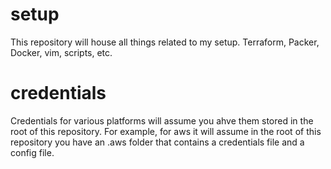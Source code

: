 # setup
This repository will house all things related to my setup.  Terraform, Packer, Docker, vim, scripts, etc.

# credentials

Credentials for various platforms will assume you ahve them stored in the root of this repository.  For example, for aws it will assume in the root of this repository you have an .aws folder that contains a credentials file and a config file.


